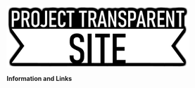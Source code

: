 ![Project Transparent](https://github.com/project-transparent/project-transparent.github.io/blob/main/site.png)

**Information and Links**
